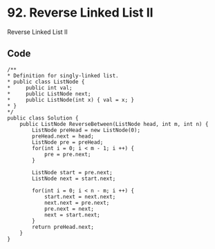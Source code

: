 # 92. Reverse Linked List II
Reverse Linked List II


## Code
    /**
    * Definition for singly-linked list.
    * public class ListNode {
    *     public int val;
    *     public ListNode next;
    *     public ListNode(int x) { val = x; }
    * }
    */
    public class Solution {
        public ListNode ReverseBetween(ListNode head, int m, int n) {
            ListNode preHead = new ListNode(0);
            preHead.next = head;
            ListNode pre = preHead;
            for(int i = 0; i < m - 1; i ++) {
                pre = pre.next;
            }
            
            ListNode start = pre.next;
            ListNode next = start.next;
            
            for(int i = 0; i < n - m; i ++) {
                start.next = next.next;
                next.next = pre.next;
                pre.next = next;
                next = start.next;
            }
            return preHead.next;
        }
    }